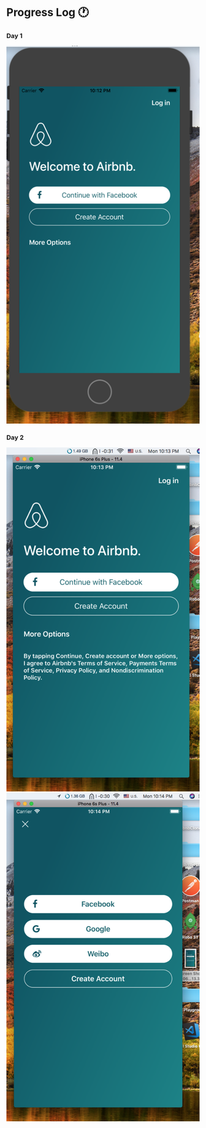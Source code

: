 <h1>Progress Log 🕐</h1>

<h3>Day 1</h3>
<img src='./Screenshots/Day1.png'/>

<h3>Day 2</h3>
<img src='./Screenshots/Day2-1.png'>
<img src='./Screenshots/Day2-2.png'>
